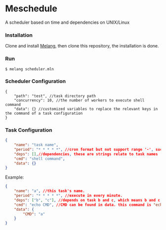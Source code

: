 # Meschedule
A scheduler based on time and dependencies on UNIX/Linux



### Installation

Clone and install [Melang](https://github.com/Water-Melon/Melang), then clone this repository, the installation is done.



### Run

```shell
$ melang scheduler.mln
```



### Scheduler Configuration

```
{
    "path": "test", //task directory path
    "concurrency": 10, //the number of workers to execute shell command
    "data": {} //customized variables to replace the relevant keys in the command of a task configuration
}
```



### Task Configuration

```json
{
    "name": "task name",
    "period": "* * * * *", //cron format but not support range '-', such as 1-10.
    "deps": [],//dependencies, these are strings relate to task names
    "cmd": "shell command",
    "data": {}
}
```

Example:

```json
{
    "name": "a", //this task's name.
    "period": "* * * * *", //execute in every minute.
    "deps": ["b", "c"], //depends on task b and c, which means b and c will be execute before a if they are scheduled in the same time.
    "cmd": "echo CMD", //CMD can be found in data. this command is "echo a".
    "data": {
        "CMD": "a"
    }
}
```
